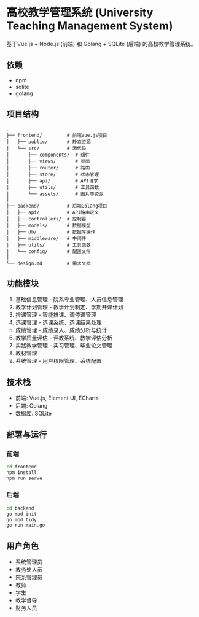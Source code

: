 # 高校教学管理系统 (University Teaching Management System)

基于Vue.js + Node.js (前端) 和 Golang + SQLite (后端) 的高校教学管理系统。

## 依赖
- npm
- sqlite
- golang
## 项目结构

```
.
├── frontend/         # 前端Vue.js项目
│   ├── public/       # 静态资源
│   └── src/          # 源代码
│       ├── components/  # 组件
│       ├── views/       # 页面
│       ├── router/      # 路由
│       ├── store/       # 状态管理
│       ├── api/         # API请求
│       ├── utils/       # 工具函数
│       └── assets/      # 图片等资源
│
├── backend/          # 后端Golang项目
│   ├── api/          # API路由定义
│   ├── controllers/  # 控制器
│   ├── models/       # 数据模型
│   ├── db/           # 数据库操作
│   ├── middleware/   # 中间件
│   ├── utils/        # 工具函数
│   └── config/       # 配置文件
│
└── design.md         # 需求文档
```

## 功能模块

1. 基础信息管理 - 院系专业管理、人员信息管理
2. 教学计划管理 - 教学计划制定、学期开课计划
3. 排课管理 - 智能排课、调停课管理
4. 选课管理 - 选课系统、选课结果处理
5. 成绩管理 - 成绩录入、成绩分析与统计
6. 教学质量评估 - 评教系统、教学评估分析
7. 实践教学管理 - 实习管理、毕业论文管理
8. 教材管理
9. 系统管理 - 用户权限管理、系统配置

## 技术栈

- 前端: Vue.js, Element UI, ECharts
- 后端: Golang
- 数据库: SQLite

## 部署与运行

### 前端

```bash
cd frontend
npm install
npm run serve
```

### 后端

```bash
cd backend
go mod init
go mod tidy
go run main.go
```

## 用户角色

- 系统管理员
- 教务处人员
- 院系管理员
- 教师
- 学生
- 教学督导
- 财务人员 